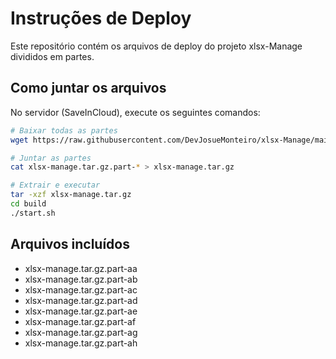 # Instruções de Deploy

Este repositório contém os arquivos de deploy do projeto xlsx-Manage divididos em partes.

## Como juntar os arquivos

No servidor (SaveInCloud), execute os seguintes comandos:

```bash
# Baixar todas as partes
wget https://raw.githubusercontent.com/DevJosueMonteiro/xlsx-Manage/main/xlsx-manage.tar.gz.part-*

# Juntar as partes
cat xlsx-manage.tar.gz.part-* > xlsx-manage.tar.gz

# Extrair e executar
tar -xzf xlsx-manage.tar.gz
cd build
./start.sh
```

## Arquivos incluídos
- xlsx-manage.tar.gz.part-aa
- xlsx-manage.tar.gz.part-ab
- xlsx-manage.tar.gz.part-ac
- xlsx-manage.tar.gz.part-ad
- xlsx-manage.tar.gz.part-ae
- xlsx-manage.tar.gz.part-af
- xlsx-manage.tar.gz.part-ag
- xlsx-manage.tar.gz.part-ah 